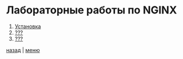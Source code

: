 # Лабораторные работы по NGINX

1. [Установка](./lab_1/REPORT.md)
2. [???](./lab_2/REPORT.md)
2. [???](./lab_3/REPORT.md)

[назад](../PROXMOX.md) | [меню](../../README.md)

